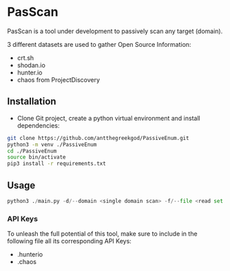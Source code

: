# PasScan

PasScan is a tool under development to passively scan any target (domain).

3 different datasets are used to gather Open Source Information:
- crt.sh
- shodan.io
- hunter.io
- chaos from ProjectDiscovery

## Installation

- Clone Git project, create a python virtual environment and install dependencies:
```bash
git clone https://github.com/antthegreekgod/PassiveEnum.git
python3 -m venv ./PassiveEnum
cd ./PassiveEnum
source bin/activate
pip3 install -r requirements.txt
```

## Usage
```python
python3 ./main.py -d/--domain <single domain scan> -f/--file <read set of domains from file>
```
### API Keys
To unleash the full potential of this tool, make sure to include in the following file all its corresponding API Keys:
- .hunterio
- .chaos
